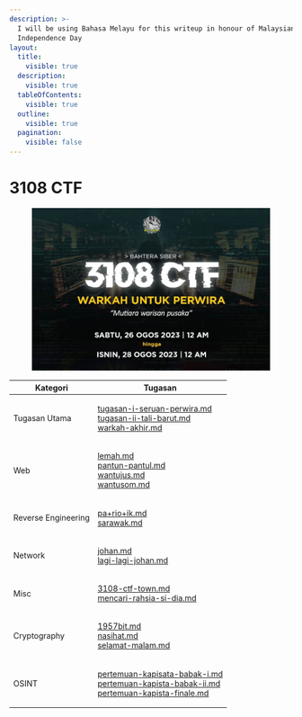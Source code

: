 ```yaml
---
description: >-
  I will be using Bahasa Melayu for this writeup in honour of Malaysian's
  Independence Day
layout:
  title:
    visible: true
  description:
    visible: true
  tableOfContents:
    visible: true
  outline:
    visible: true
  pagination:
    visible: false
---
```


# 3108 CTF

<figure><img src="../../.gitbook/assets/image (37).png" alt=""><figcaption></figcaption></figure>

| Kategori            | Tugasan                                                                                                                                                                                                                                                                                                                                                                     |
| ------------------- | --------------------------------------------------------------------------------------------------------------------------------------------------------------------------------------------------------------------------------------------------------------------------------------------------------------------------------------------------------------------------- |
| Tugasan Utama       | <p><a data-mention href="kategori/tugasan-utama-warkah-untuk-perwira/tugasan-i-seruan-perwira.md">tugasan-i-seruan-perwira.md</a><br><a data-mention href="kategori/tugasan-utama-warkah-untuk-perwira/tugasan-ii-tali-barut.md">tugasan-ii-tali-barut.md</a><br><a data-mention href="kategori/tugasan-utama-warkah-untuk-perwira/warkah-akhir.md">warkah-akhir.md</a></p> |
| Web                 | <p><a data-mention href="kategori/web/lemah.md">lemah.md</a><br><a data-mention href="kategori/web/pantun-pantul.md">pantun-pantul.md</a><br><a data-mention href="kategori/web/wantujus.md">wantujus.md</a><br><a data-mention href="kategori/web/wantusom.md">wantusom.md</a></p>                                                                                         |
| Reverse Engineering | <p><a data-mention href="kategori/reverse-engineering/pa+rio+ik.md">pa+rio+ik.md</a><br><a data-mention href="kategori/reverse-engineering/sarawak.md">sarawak.md</a></p>                                                                                                                                                                                                   |
| Network             | <p><a data-mention href="kategori/network/johan.md">johan.md</a><br><a data-mention href="kategori/network/lagi-lagi-johan.md">lagi-lagi-johan.md</a></p>                                                                                                                                                                                                                   |
| Misc                | <p><a data-mention href="kategori/misc/3108-ctf-town.md">3108-ctf-town.md</a><br><a data-mention href="kategori/misc/mencari-rahsia-si-dia.md">mencari-rahsia-si-dia.md</a></p>                                                                                                                                                                                             |
| Cryptography        | <p><a data-mention href="kategori/cryptography/1957bit.md">1957bit.md</a><br><a data-mention href="kategori/cryptography/nasihat.md">nasihat.md</a><br><a data-mention href="kategori/cryptography/selamat-malam.md">selamat-malam.md</a></p>                                                                                                                               |
| OSINT               | <p><a data-mention href="kategori/osint/pertemuan-kapisata-babak-i.md">pertemuan-kapisata-babak-i.md</a><br><a data-mention href="kategori/osint/pertemuan-kapista-babak-ii.md">pertemuan-kapista-babak-ii.md</a><br><a data-mention href="kategori/osint/pertemuan-kapista-finale.md">pertemuan-kapista-finale.md</a></p>                                                  |
